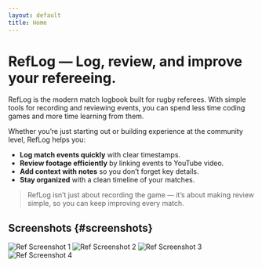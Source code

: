 ```yaml
---
layout: default
title: Home
---
```


# RefLog — Log, review, and improve your refereeing.

RefLog is the modern match logbook built for rugby referees. With simple tools for recording and reviewing events, you can spend less time coding games and more time learning from them.  

Whether you’re just starting out or building experience at the community level, RefLog helps you:  
- **Log match events quickly** with clear timestamps.  
- **Review footage efficiently** by linking events to YouTube video.  
- **Add context with notes** so you don’t forget key details.  
- **Stay organized** with a clean timeline of your matches.  

> RefLog isn’t just about recording the game — it’s about making review simple, so you can keep improving every match.

## Screenshots {#screenshots}
<div class="shots">
  <img src="{{ '/img/screenshots/01reflog.png' | relative_url }}" alt="Ref Screenshot 1"/>
  <img src="{{ '/img/screenshots/02reflog.png' | relative_url }}" alt="Ref Screenshot 2"/>
  <img src="{{ '/img/screenshots/03reflog.png' | relative_url }}" alt="Ref Screenshot 3"/>
  <img src="{{ '/img/screenshots/04reflog.png' | relative_url }}" alt="Ref Screenshot 4"/>
</div>
